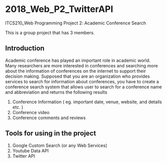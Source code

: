 # 2018_Web_P2_TwitterAPI
ITCS210_Web Programming
Project 2: Academic Conference Search

This is a group project that has 3 members.

## Introduction
Academic conference has played an important role in academic world. Many researchers are
more interested in conferences and searching more about the information of conferences on the
internet to support their decision making. Supposed that you are an organization who provides
services to search for information about conferences, you have to create a conference search
system that allows user to search for a conference name and abbreviation and returns the
following results
1. Conference Information ( eg. important date, venue, website, and details etc. )
2. Conference video
3. Conference comments and reviews

## Tools for using in the project
1. Google Custom Search (or any Web Services)
2. Youtube Data API
3. Twitter API

